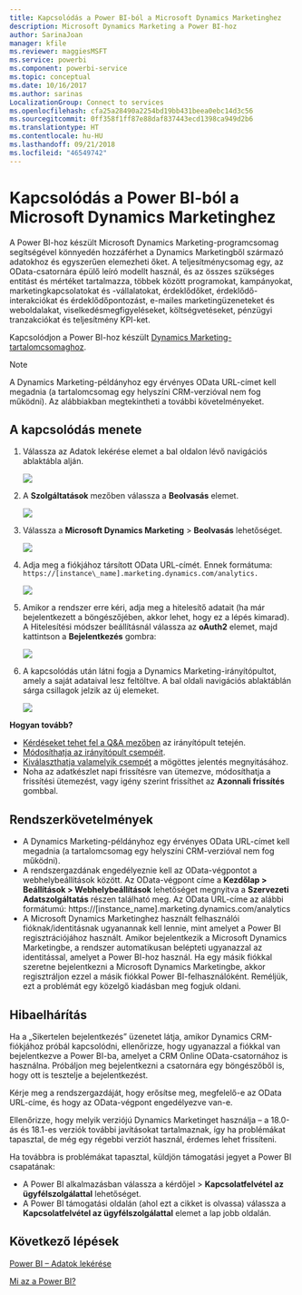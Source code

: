 ```yaml
---
title: Kapcsolódás a Power BI-ból a Microsoft Dynamics Marketinghez
description: Microsoft Dynamics Marketing a Power BI-hoz
author: SarinaJoan
manager: kfile
ms.reviewer: maggiesMSFT
ms.service: powerbi
ms.component: powerbi-service
ms.topic: conceptual
ms.date: 10/16/2017
ms.author: sarinas
LocalizationGroup: Connect to services
ms.openlocfilehash: cfa25a28490a2254bd19bb431beea0ebc14d3c56
ms.sourcegitcommit: 0ff358f1ff87e88daf837443ecd1398ca949d2b6
ms.translationtype: HT
ms.contentlocale: hu-HU
ms.lasthandoff: 09/21/2018
ms.locfileid: "46549742"
---
```

# <a name="connect-to-microsoft-dynamics-marketing-with-power-bi"></a>Kapcsolódás a Power BI-ból a Microsoft Dynamics Marketinghez
A Power BI-hoz készült Microsoft Dynamics Marketing-programcsomag segítségével könnyedén hozzáférhet a Dynamics Marketingből származó adatokhoz és egyszerűen elemezheti őket. A teljesítménycsomag egy, az OData-csatornára épülő leíró modellt használ, és az összes szükséges entitást és mértéket tartalmazza, többek között programokat, kampányokat, marketingkapcsolatokat és -vállalatokat, érdeklődőket, érdeklődő-interakciókat és érdeklődőpontozást, e-mailes marketingüzeneteket és weboldalakat, viselkedésmegfigyeléseket, költségvetéseket, pénzügyi tranzakciókat és teljesítmény KPI-ket. 

Kapcsolódjon a Power BI-hoz készült [Dynamics Marketing-tartalomcsomaghoz](https://app.powerbi.com/getdata/services/microsoft-dynamics-marketing).

>[!NOTE]
>A Dynamics Marketing-példányhoz egy érvényes OData URL-címet kell megadnia (a tartalomcsomag egy helyszíni CRM-verzióval nem fog működni). Az alábbiakban megtekintheti a további követelményeket.

## <a name="how-to-connect"></a>A kapcsolódás menete
1. Válassza az Adatok lekérése elemet a bal oldalon lévő navigációs ablaktábla alján.
   
   ![](media/service-connect-to-microsoft-dynamics-marketing/pbi_getdata.png) 
2. A **Szolgáltatások** mezőben válassza a **Beolvasás** elemet.
   
   ![](media/service-connect-to-microsoft-dynamics-marketing/pbi_getservices.png) 
3. Válassza a **Microsoft Dynamics Marketing** \> **Beolvasás** lehetőséget.
   
   ![](media/service-connect-to-microsoft-dynamics-marketing/mdmarketing.png)
4. Adja meg a fiókjához társított OData URL-címét.  Ennek formátuma: `https://[instance\_name].marketing.dynamics.com/analytics.`
   
   ![](media/service-connect-to-microsoft-dynamics-marketing/pbi_dynmktgserviceurl.png)
5. Amikor a rendszer erre kéri, adja meg a hitelesítő adatait (ha már bejelentkezett a böngészőjében, akkor lehet, hogy ez a lépés kimarad). A Hitelesítési módszer beállításnál válassza az **oAuth2** elemet, majd kattintson a **Bejelentkezés** gombra:
   
   ![](media/service-connect-to-microsoft-dynamics-marketing/pbi_dynammktgoauth2.png)
6. A kapcsolódás után látni fogja a Dynamics Marketing-irányítópultot, amely a saját adataival lesz feltöltve. A bal oldali navigációs ablaktáblán sárga csillagok jelzik az új elemeket.
   
   ![](media/service-connect-to-microsoft-dynamics-marketing/pbi_dynammktgnewdash.png)

**Hogyan tovább?**

* [Kérdéseket tehet fel a Q&A mezőben](consumer/end-user-q-and-a.md) az irányítópult tetején.
* [Módosíthatja az irányítópult csempéit](service-dashboard-edit-tile.md).
* [Kiválaszthatja valamelyik csempét](consumer/end-user-tiles.md) a mögöttes jelentés megnyitásához.
* Noha az adatkészlet napi frissítésre van ütemezve, módosíthatja a frissítési ütemezést, vagy igény szerint frissíthet az **Azonnali frissítés** gombbal.

## <a name="system-requirements"></a>Rendszerkövetelmények
* A Dynamics Marketing-példányhoz egy érvényes OData URL-címet kell megadnia (a tartalomcsomag egy helyszíni CRM-verzióval nem fog működni).  
* A rendszergazdának engedélyeznie kell az OData-végpontot a webhelybeállítások között. Az OData-végpont címe a **Kezdőlap \> Beállítások \> Webhelybeállítások** lehetőséget megnyitva a **Szervezeti Adatszolgáltatás** részen található meg.  Az OData URL-címe az alábbi formátumú:  https://[instance\_name].marketing.dynamics.com/analytics  
* A Microsoft Dynamics Marketinghez használt felhasználói fióknak/identitásnak ugyanannak kell lennie, mint amelyet a Power BI regisztrációjához használt. Amikor bejelentkezik a Microsoft Dynamics Marketingbe, a rendszer automatikusan belépteti ugyanazzal az identitással, amelyet a Power BI-hoz használ. Ha egy másik fiókkal szeretne bejelentkezni a Microsoft Dynamics Marketingbe, akkor regisztráljon ezzel a másik fiókkal Power BI-felhasználóként. Reméljük, ezt a problémát egy közelgő kiadásban meg fogjuk oldani.   

## <a name="troubleshooting"></a>Hibaelhárítás
Ha a „Sikertelen bejelentkezés” üzenetet látja, amikor Dynamics CRM-fiókjához próbál kapcsolódni, ellenőrizze, hogy ugyanazzal a fiókkal van bejelentkezve a Power BI-ba, amelyet a CRM Online OData-csatornához is használna. Próbáljon meg bejelentkezni a csatornára egy böngészőből is, hogy ott is tesztelje a bejelentkezést.

Kérje meg a rendszergazdáját, hogy erősítse meg, megfelelő-e az OData URL-címe, és hogy az OData-végpont engedélyezve van-e.

Ellenőrizze, hogy melyik verziójú Dynamics Marketinget használja – a 18.0-ás és 18.1-es verziók további javításokat tartalmaznak, így ha problémákat tapasztal, de még egy régebbi verziót használ, érdemes lehet frissíteni.

Ha továbbra is problémákat tapasztal, küldjön támogatási jegyet a Power BI csapatának:

* A Power BI alkalmazásban válassza a kérdőjel \> **Kapcsolatfelvétel az ügyfélszolgálattal** lehetőséget.
* A Power BI támogatási oldalán (ahol ezt a cikket is olvassa) válassza a **Kapcsolatfelvétel az ügyfélszolgálattal** elemet a lap jobb oldalán.

## <a name="next-steps"></a>Következő lépések
[Power BI – Adatok lekérése](service-get-data.md)

[Mi az a Power BI?](power-bi-overview.md)

